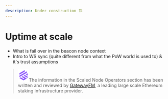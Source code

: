 ```yaml
---
description: Under construction 🏗️
---
```


# Uptime at scale

* What is fail over in the beacon node context
* Intro to WS sync (quite different from what the PoW world is used to) & it's trust assumptions

> <img src="../.gitbook/assets/image (108).png" alt="" data-size="line">The information in the Scaled Node Operators section has been written and reviewed by [GatewayFM](https://gateway.fm), a leading large scale Ethereum staking infrastructure provider.
